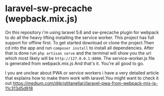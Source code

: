 # laravel-sw-precache (wepback.mix.js)
On this repository i'm using laravel 5.6 and sw-precache plugin for webpack to do all the heavy lifting installing the service worker.
This project has full support for offline first.
To get started download or clone the project.Then cd into the app and run `composer install` to install all dependencies.
After that is done run `php artisan serve` and the terminal will show you the url which most likely will be `http://127.0.0.1:8000`.
The service-worker.js file is generated from webpack.mix.js
And that's it. You're all good to go.

I you are unclear about PWA or service workers i have a very detailed article that explains how to make them work with laravel.You might want to check it out https://medium.com/@kristitanellari/laravel-pwa-from-webpack-mix-js-11c313d5d918
